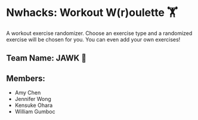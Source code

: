 # Nwhacks: Workout W(r)oulette 🏋️

A workout exercise randomizer. Choose an exercise type and a randomized exercise will be chosen for you. You can even add your own exercises!

## Team Name: JAWK 🦅

## Members:
- Amy Chen
- Jennifer Wong
- Kensuke Ohara
- William Gumboc
